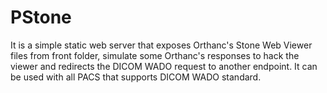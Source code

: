# PStone

It is a simple static web server that exposes Orthanc's Stone Web Viewer files from front folder, simulate some Orthanc's responses to hack the viewer and redirects the DICOM WADO request to another endpoint. It can be used with all PACS that supports DICOM WADO standard.
